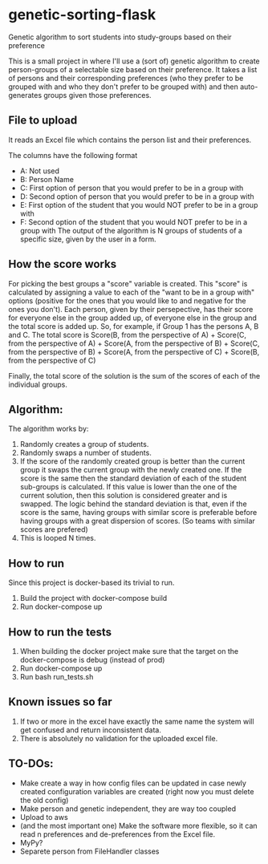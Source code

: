 # genetic-sorting-flask
Genetic algorithm to sort students into study-groups based on their preference

This is a small project in where I'll use a (sort of) genetic algorithm to create person-groups of a selectable size based on their preference. 
It takes a list of persons and their corresponding preferences (who they prefer to be grouped with and who they don't prefer to be grouped with) and then
auto-generates groups given those preferences.

## File to upload ##
It reads an Excel file which contains the person list and their preferences.

The columns have the following format

* A: Not used
* B: Person Name
* C: First option of person that you would prefer to be in a group with
* D: Second option of person that you would prefer to be in a group with
* E: First option of the student that you would NOT prefer to be in a group with
* F: Second option of the student that you would NOT prefer to be in a group with
The output of the algorithm is N groups of students of a specific size, given by the user in a form.

## How the score works ## 
For picking the best groups a "score" variable is created. This "score" is calculated by assigning a value to each of the "want to be in a group with" options 
(positive for the ones that you would like to and negative for the ones you don't). 
Each person, given by their persepective, has their score for everyone else in the group added up, of everyone else in the group and the total score is added up. 
So, for example, if Group 1 has the persons A, B and C. The total score is Score(B, from the perspective of A) + Score(C, from the perspective of A) + Score(A, from the perspective of B) + 
Score(C, from the perspective of B) + Score(A, from the perspective of C) + Score(B, from the perspective of C)

Finally, the total score of the solution is the sum of the scores of each of the individual groups.

## Algorithm: ##

The algorithm works by:

1) Randomly creates a group of students.
2) Randomly swaps a number of students.
3) If the score of the randomly created group is better than the current group it swaps the current group with the newly created one. 
If the score is the same then the standard deviation of each of the student sub-groups is calculated. 
If this value is lower than the one of the current solution, then this solution is considered greater and is swapped. 
The logic behind the standard deviation is that, even if the score is the same, having groups with similar score is preferable before 
having groups with a great dispersion of scores. (So teams with similar scores are prefered)
4) This is looped N times.

## How to run ##
Since this project is docker-based its trivial to run.

1) Build the project with docker-compose build
2) Run docker-compose up


## How to run the tests ##

1) When building the docker project make sure that the target on the docker-compose is debug (instead of prod)
2) Run docker-compose up
3) Run bash run_tests.sh

## Known issues so far ##
1) If two or more in the excel have exactly the same name the system will get confused and return inconsistent data.
2) There is absolutely no validation for the uploaded excel file.

## TO-DOs: ##

* Make create a way in how config files can be updated in case newly created configuration variables are created (right now you must delete the old config)
* Make person and genetic independent, they are way too coupled
* Upload to aws
* (and the most important one) Make the software more flexible, so it can read n preferences and de-preferences from the Excel file.
* MyPy?
* Separete person from FileHandler classes
